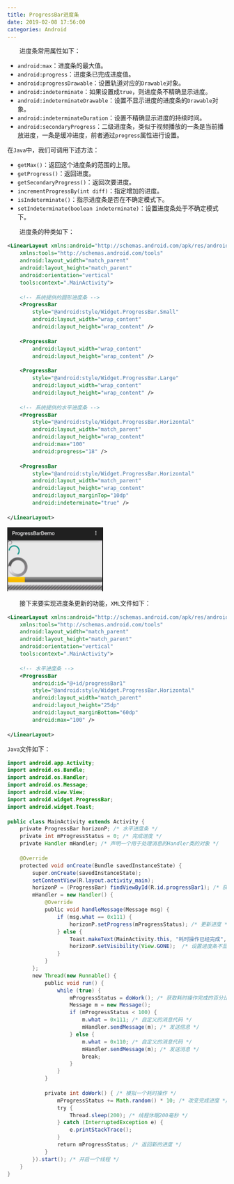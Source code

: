 ```yaml
---
title: ProgressBar进度条
date: 2019-02-08 17:56:00
categories: Android
---
```

&emsp;&emsp;进度条常用属性如下：

- `android:max`：进度条的最大值。
- `android:progress`：进度条已完成进度值。
- `android:progressDrawable`：设置轨道对应的`Drawable`对象。
- `android:indeterminate`：如果设置成`true`，则进度条不精确显示进度。
- `android:indeterminateDrawable`：设置不显示进度的进度条的`Drawable`对象。
- `android:indeterminateDuration`：设置不精确显示进度的持续时间。
- `android:secondaryProgress`：二级进度条，类似于视频播放的一条是当前播放进度，一条是缓冲进度，前者通过`progress`属性进行设置。

在`Java`中，我们可调用下述方法：

- `getMax()`：返回这个进度条的范围的上限。
- `getProgress()`：返回进度。
- `getSecondaryProgress()`：返回次要进度。
- `incrementProgressBy(int diff)`：指定增加的进度。
- `isIndeterminate()`：指示进度条是否在不确定模式下。
- `setIndeterminate(boolean indeterminate)`：设置进度条处于不确定模式下。

&emsp;&emsp;进度条的种类如下：

``` xml
<LinearLayout xmlns:android="http://schemas.android.com/apk/res/android"
    xmlns:tools="http://schemas.android.com/tools"
    android:layout_width="match_parent"
    android:layout_height="match_parent"
    android:orientation="vertical"
    tools:context=".MainActivity">
​
    <!-- 系统提供的圆形进度条 -->
    <ProgressBar
        style="@android:style/Widget.ProgressBar.Small"
        android:layout_width="wrap_content"
        android:layout_height="wrap_content" />
​
    <ProgressBar
        android:layout_width="wrap_content"
        android:layout_height="wrap_content" />
​
    <ProgressBar
        style="@android:style/Widget.ProgressBar.Large"
        android:layout_width="wrap_content"
        android:layout_height="wrap_content" />
​
    <!-- 系统提供的水平进度条 -->
    <ProgressBar
        style="@android:style/Widget.ProgressBar.Horizontal"
        android:layout_width="match_parent"
        android:layout_height="wrap_content"
        android:max="100"
        android:progress="18" />
​
    <ProgressBar
        style="@android:style/Widget.ProgressBar.Horizontal"
        android:layout_width="match_parent"
        android:layout_height="wrap_content"
        android:layout_marginTop="10dp"
        android:indeterminate="true" />
​
</LinearLayout>
```

<img src="./ProgressBar进度条/1.png" height="147" width="220">

&emsp;&emsp;接下来要实现进度条更新的功能，`XML`文件如下：

``` xml
<LinearLayout xmlns:android="http://schemas.android.com/apk/res/android"
    xmlns:tools="http://schemas.android.com/tools"
    android:layout_width="match_parent"
    android:layout_height="match_parent"
    android:orientation="vertical"
    tools:context=".MainActivity">
​
    <!-- 水平进度条 -->
    <ProgressBar
        android:id="@+id/progressBar1"
        style="@android:style/Widget.ProgressBar.Horizontal"
        android:layout_width="match_parent"
        android:layout_height="25dp"
        android:layout_marginBottom="60dp"
        android:max="100" />
​
</LinearLayout>
```

`Java`文件如下：

``` java
import android.app.Activity;
import android.os.Bundle;
import android.os.Handler;
import android.os.Message;
import android.view.View;
import android.widget.ProgressBar;
import android.widget.Toast;
​
public class MainActivity extends Activity {
    private ProgressBar horizonP; /* 水平进度条 */
    private int mProgressStatus = 0; /* 完成进度 */
    private Handler mHandler; /* 声明一个用于处理消息的Handler类的对象 */
​
    @Override
    protected void onCreate(Bundle savedInstanceState) {
        super.onCreate(savedInstanceState);
        setContentView(R.layout.activity_main);
        horizonP = (ProgressBar) findViewById(R.id.progressBar1); /* 获取水平进度条 */
        mHandler = new Handler() {
            @Override
            public void handleMessage(Message msg) {
                if (msg.what == 0x111) {
                    horizonP.setProgress(mProgressStatus); /* 更新进度 */
                } else {
                    Toast.makeText(MainActivity.this, "耗时操作已经完成", Toast.LENGTH_SHORT).show();
                    horizonP.setVisibility(View.GONE);  /* 设置进度条不显示，并且不占用空间 */
                }
            }
        };
        new Thread(new Runnable() {
            public void run() {
                while (true) {
                    mProgressStatus = doWork(); /* 获取耗时操作完成的百分比 */
                    Message m = new Message();
                    if (mProgressStatus < 100) {
                        m.what = 0x111; /* 自定义的消息代码 */
                        mHandler.sendMessage(m); /* 发送信息 */
                    } else {
                        m.what = 0x110; /* 自定义的消息代码 */
                        mHandler.sendMessage(m); /* 发送消息 */
                        break;
                    }
                }
            }
​
            private int doWork() { /* 模拟一个耗时操作 */
                mProgressStatus += Math.random() * 10; /* 改变完成进度 */
                try {
                    Thread.sleep(200); /* 线程休眠200毫秒 */
                } catch (InterruptedException e) {
                    e.printStackTrace();
                }
                return mProgressStatus; /* 返回新的进度 */
            }
        }).start(); /* 开启一个线程 */
    }
}
```